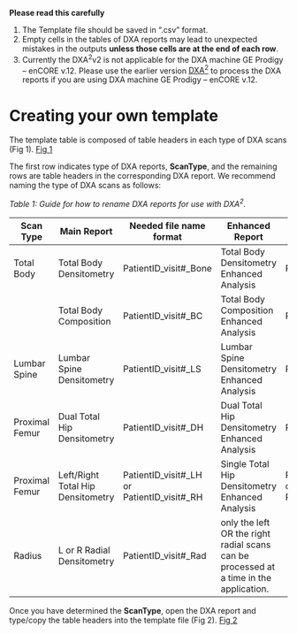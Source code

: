 
**Please read this carefully**
1. The Template file should be saved in “.csv” format.
2. Empty cells in the tables of DXA reports may lead to unexpected mistakes in the outputs **unless those cells are at the end of each row**.
3. Currently the DXA<sup>2</sup>v2 is not applicable for the DXA machine GE Prodigy – enCORE v.12. Please use the earlier version [DXA<sup>2</sup>](https://github.com/DXA-Data-Xtraction-Assistant/DXA-Data-Xtraction-Assistant/) to process the DXA reports if you are using DXA machine GE Prodigy – enCORE v.12.


# Creating your own template
The template table is composed of table headers in each type of DXA scans (Fig 1).
[Fig 1](https://github.com/CastleLi/DXAv2/blob/main/Template/Figs/Fig1.jpg) 


The first row indicates type of DXA reports, **ScanType**, and the remaining rows are table headers in the corresponding DXA report. We recommend naming the type of DXA scans as follows:

*Table 1: Guide for how to rename DXA reports for use with DXA<sup>2</sup>.*

| Scan Type	| Main Report	| Needed file name format	| Enhanced Report	| Needed file name format|
|---|---|---|---|---|
|Total Body	| Total Body Densitometry	| PatientID\_visit#\_Bone	| Total Body Densitometry Enhanced Analysis	| PatientID\_visit#\_BoneExt |
| |Total Body Composition	| PatientID\_visit#\_BC	| Total Body Composition Enhanced Analysis	| PatientID\_visit#\_BCExt |
| Lumbar Spine	| Lumbar Spine Densitometry	| PatientID\_visit#\_LS	| Lumbar Spine Densitometry Enhanced Analysis	| PatientID\_visit#\_LSExt |
| Proximal Femur	| Dual Total Hip Densitometry |	PatientID\_visit#\_DH	| Dual Total Hip Densitometry Enhanced Analysis	| PatientID\_visit#\_DHExt |
| Proximal Femur	| Left/Right Total Hip Densitometry |	PatientID\_visit#\_LH or PatientID\_visit#\_RH	| Single Total Hip Densitometry Enhanced Analysis	| PatientID\_visit#\_LHExt or PatientID\_visit#\_RHExt |
| Radius	| L or R Radial Densitometry	| PatientID\_visit#\_Rad	| only the left OR the right radial scans can be processed at a time in the application.| |

Once you have determined the **ScanType**, open the DXA report and type/copy the table headers into the template file (Fig 2).
[Fig 2](https://github.com/CastleLi/DXAv2/blob/main/Template/Figs/Fig2.jpg) 
